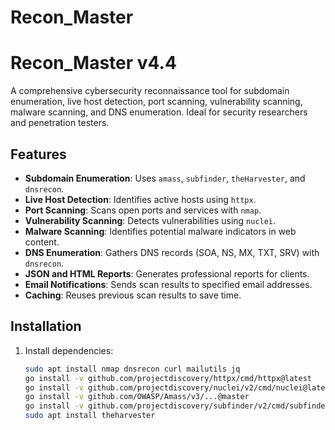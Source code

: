 # Recon_Master

# Recon_Master v4.4

A comprehensive cybersecurity reconnaissance tool for subdomain enumeration, live host detection, port scanning, vulnerability scanning, malware scanning, and DNS enumeration. Ideal for security researchers and penetration testers.

## Features
- **Subdomain Enumeration**: Uses `amass`, `subfinder`, `theHarvester`, and `dnsrecon`.
- **Live Host Detection**: Identifies active hosts using `httpx`.
- **Port Scanning**: Scans open ports and services with `nmap`.
- **Vulnerability Scanning**: Detects vulnerabilities using `nuclei`.
- **Malware Scanning**: Identifies potential malware indicators in web content.
- **DNS Enumeration**: Gathers DNS records (SOA, NS, MX, TXT, SRV) with `dnsrecon`.
- **JSON and HTML Reports**: Generates professional reports for clients.
- **Email Notifications**: Sends scan results to specified email addresses.
- **Caching**: Reuses previous scan results to save time.

## Installation
1. Install dependencies:
   ```bash
   sudo apt install nmap dnsrecon curl mailutils jq
   go install -v github.com/projectdiscovery/httpx/cmd/httpx@latest
   go install -v github.com/projectdiscovery/nuclei/v2/cmd/nuclei@latest
   go install -v github.com/OWASP/Amass/v3/...@master
   go install -v github.com/projectdiscovery/subfinder/v2/cmd/subfinder@latest
   sudo apt install theharvester
